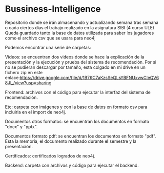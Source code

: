 # Bussiness-Intelligence
Repositorio donde se irán almacenando y actualizando semana tras semana o cada ciertos dias el trabajo realizado en la asignatura SIBI (4 curso ULE)
Queda guardado tanto la base de datos utilizada para saber los jugadores como el archivo csv que se usara para neo4j

Podemos encontrar  una serie de carpetas:


Videos: se encuentran dos videos donde se hace la explicación de la presentación y la ejecución y prueba del sistema de recomendación. Por si no se pudieran descargar por tamaño, esta colgado en mi drive en un fichero zip en este enlace:https://drive.google.com/file/d/1B7KC7aKzsSeQLsYBFNUxvwCIeQV68Jl_/view?usp=sharing

Frontend: archivos con el código para ejecutar la interfaz del sistema de recomendación.


Etc: carpeta con imágenes y con la base de datos en formato csv para incluirla en el import de neo4j.


Documentos otros formatos: se encuentran los documentos en formato "docx" y "pptx".


Documentos formato pdf: se encuentran los documentos en formato "pdf". Esta la memoria, el documento realizado durante el semestre y la presentación.


Certificados: certificados logrados de neo4j.


Backend: carpeta con archivos y código para ejecutar el backend.
